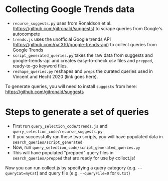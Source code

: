 # Collecting Google Trends data

* `recurse_suggests.py` uses from Ronaldson et al. (https://github.com/gitronald/suggests) to scrape queries from Google's autocompete
* `trends.js` uses the unofficial Google trends API (https://github.com/pat310/google-trends-api) to collect queries from Google Trends
* `script_generated_queries.py` takes the raw data from suggests and google-trends-api and creates easy-to-check csv files and `prepped`, ready-to-go keyword files.
* `reshape_queries.py` reshapes and `preps` the curated queries used in Vincent and Hecht 2020 (link goes here). 

To generate queries, you will need to install `suggests` from here: https://github.com/gitronald/suggests

# Steps to generate a set of queries
* First run `query_selection_code/trends.js` and `query_selection_code/recurse_suggests.py`
* If you successfully ran these two scripts, you will have populated data in `search_queries/script_generated`
* Now, run `query_selection_code/script_generated_queries.py`
* This will have populated "prepped" query files in `search_queries/prepped` that are ready for use by collect.js!

Now you can run collect.js by specifying a query category (e.g. `--queryCat=myCat`) and query file (e.g. `--queryFile=0` for `0.txt`)

